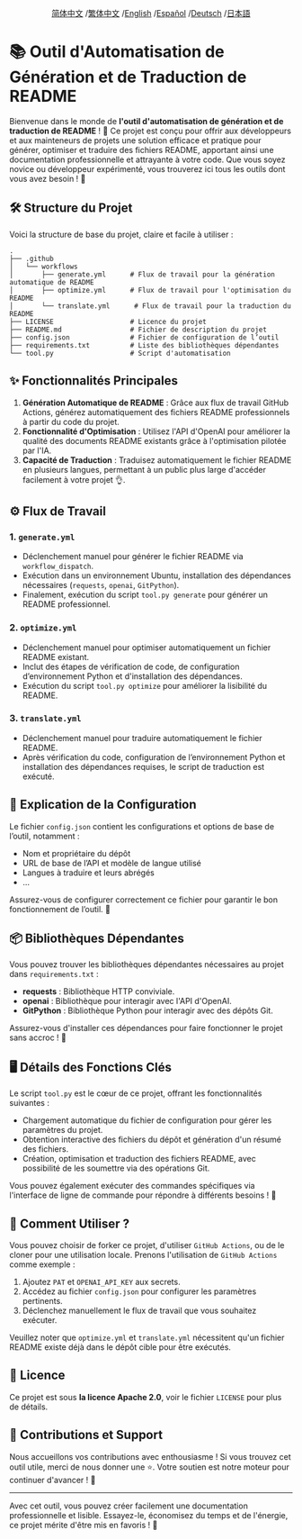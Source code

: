 <div align="center">

[简体中文](/README.md) /[繁体中文](/README/README_zh-TW.md) /[English](/README/README_en.md) /[Español](/README/README_es.md) /[Deutsch](/README/README_de.md) /[日本語](/README/README_ja.md)

</div>

# 📚 Outil d'Automatisation de Génération et de Traduction de README

Bienvenue dans le monde de **l'outil d'automatisation de génération et de traduction de README** ! 🎉 Ce projet est conçu pour offrir aux développeurs et aux mainteneurs de projets une solution efficace et pratique pour générer, optimiser et traduire des fichiers README, apportant ainsi une documentation professionnelle et attrayante à votre code. Que vous soyez novice ou développeur expérimenté, vous trouverez ici tous les outils dont vous avez besoin ! 🌟

## 🛠️ Structure du Projet

Voici la structure de base du projet, claire et facile à utiliser :

```
.
├── .github
│   └── workflows
│       ├── generate.yml      # Flux de travail pour la génération automatique de README
│       ├── optimize.yml      # Flux de travail pour l'optimisation du README
│       └── translate.yml      # Flux de travail pour la traduction du README
├── LICENSE                   # Licence du projet
├── README.md                 # Fichier de description du projet
├── config.json               # Fichier de configuration de l’outil
├── requirements.txt          # Liste des bibliothèques dépendantes
└── tool.py                   # Script d'automatisation
```

## ✨ Fonctionnalités Principales

1. **Génération Automatique de README** : Grâce aux flux de travail GitHub Actions, générez automatiquement des fichiers README professionnels à partir du code du projet.
2. **Fonctionnalité d'Optimisation** : Utilisez l'API d'OpenAI pour améliorer la qualité des documents README existants grâce à l'optimisation pilotée par l'IA.
3. **Capacité de Traduction** : Traduisez automatiquement le fichier README en plusieurs langues, permettant à un public plus large d'accéder facilement à votre projet 👌.

## ⚙️ Flux de Travail

### 1. `generate.yml`
- Déclenchement manuel pour générer le fichier README via `workflow_dispatch`.
- Exécution dans un environnement Ubuntu, installation des dépendances nécessaires (`requests`, `openai`, `GitPython`).
- Finalement, exécution du script `tool.py generate` pour générer un README professionnel.

### 2. `optimize.yml`
- Déclenchement manuel pour optimiser automatiquement un fichier README existant.
- Inclut des étapes de vérification de code, de configuration d’environnement Python et d'installation des dépendances.
- Exécution du script `tool.py optimize` pour améliorer la lisibilité du README.

### 3. `translate.yml`
- Déclenchement manuel pour traduire automatiquement le fichier README.
- Après vérification du code, configuration de l’environnement Python et installation des dépendances requises, le script de traduction est exécuté.

## 📝 Explication de la Configuration

Le fichier `config.json` contient les configurations et options de base de l’outil, notamment :
- Nom et propriétaire du dépôt
- URL de base de l’API et modèle de langue utilisé
- Langues à traduire et leurs abrégés
- …

Assurez-vous de configurer correctement ce fichier pour garantir le bon fonctionnement de l’outil. 🔑

## 📦 Bibliothèques Dépendantes

Vous pouvez trouver les bibliothèques dépendantes nécessaires au projet dans `requirements.txt` :
- **requests** : Bibliothèque HTTP conviviale.
- **openai** : Bibliothèque pour interagir avec l'API d'OpenAI.
- **GitPython** : Bibliothèque Python pour interagir avec des dépôts Git.

Assurez-vous d'installer ces dépendances pour faire fonctionner le projet sans accroc ! 🚀

## 🖥️ Détails des Fonctions Clés

Le script `tool.py` est le cœur de ce projet, offrant les fonctionnalités suivantes :
- Chargement automatique du fichier de configuration pour gérer les paramètres du projet.
- Obtention interactive des fichiers du dépôt et génération d'un résumé des fichiers.
- Création, optimisation et traduction des fichiers README, avec possibilité de les soumettre via des opérations Git.

Vous pouvez également exécuter des commandes spécifiques via l'interface de ligne de commande pour répondre à différents besoins ! 🎈

## 🌸 Comment Utiliser ?

Vous pouvez choisir de forker ce projet, d'utiliser `GitHub Actions`, ou de le cloner pour une utilisation locale. Prenons l'utilisation de `GitHub Actions` comme exemple :

1. Ajoutez `PAT` et `OPENAI_API_KEY` aux secrets.
2. Accédez au fichier `config.json` pour configurer les paramètres pertinents.
3. Déclenchez manuellement le flux de travail que vous souhaitez exécuter.

Veuillez noter que `optimize.yml` et `translate.yml` nécessitent qu'un fichier README existe déjà dans le dépôt cible pour être exécutés.

## 📜 Licence

Ce projet est sous **la licence Apache 2.0**, voir le fichier `LICENSE` pour plus de détails.

## 🤝 Contributions et Support

Nous accueillons vos contributions avec enthousiasme ! Si vous trouvez cet outil utile, merci de nous donner une ⭐️. Votre soutien est notre moteur pour continuer d'avancer ! 💪

---

Avec cet outil, vous pouvez créer facilement une documentation professionnelle et lisible. Essayez-le, économisez du temps et de l'énergie, ce projet mérite d'être mis en favoris ! 🌟